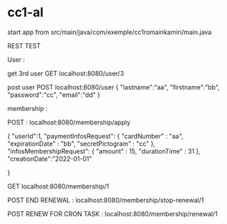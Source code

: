 # cc1-al

start app from src/main/java/com/exemple/cc1romainkamiri/main.java

REST TEST 

User : 

get 3rd user
GET  localhost:8080/user/3

post user 
POST   localhost:8080/user
{
    "lastname":"aa",
    "firstname":"bb",
    "password":"cc",
    "email":"dd"
}


membership : 

POST : localhost:8080/membership/apply

 { 
    "userId":1, 
    "paymentInfosRequest": {
        "cardNumber" : "aa", 
        "expirationDate" : "bb", 
        "secretPictogram" : "cc"
    }, 
    "infosMembershipRequest":
    {
         "amount" : 15, 
         "durationTime" : 31 
         }, 
    "creationDate":"2022-01-01"

}

GET localhost:8080/membership/1

POST END RENEWAL : localhost:8080/membership/stop-renewal/1

POST RENEW FOR CRON TASK : localhost:8080/membership/renewal/1

